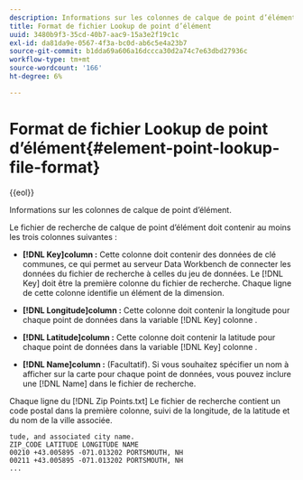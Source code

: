 ```yaml
---
description: Informations sur les colonnes de calque de point d’élément.
title: Format de fichier Lookup de point d’élément
uuid: 3480b9f3-35cd-40b7-aac9-15a3e2f19c1c
exl-id: da81da9e-0567-4f3a-bc0d-ab6c5e4a23b7
source-git-commit: b1dda69a606a16dccca30d2a74c7e63dbd27936c
workflow-type: tm+mt
source-wordcount: '166'
ht-degree: 6%

---
```


# Format de fichier Lookup de point d’élément{#element-point-lookup-file-format}

{{eol}}

Informations sur les colonnes de calque de point d’élément.

Le fichier de recherche de calque de point d’élément doit contenir au moins les trois colonnes suivantes :

* **[!DNL Key]column :** Cette colonne doit contenir des données de clé communes, ce qui permet au serveur Data Workbench de connecter les données du fichier de recherche à celles du jeu de données. Le [!DNL Key] doit être la première colonne du fichier de recherche. Chaque ligne de cette colonne identifie un élément de la dimension.

* **[!DNL Longitude]column :** Cette colonne doit contenir la longitude pour chaque point de données dans la variable [!DNL Key] colonne .

* **[!DNL Latitude]column :** Cette colonne doit contenir la latitude pour chaque point de données dans la variable [!DNL Key] colonne .

* **[!DNL Name]column :** (Facultatif). Si vous souhaitez spécifier un nom à afficher sur la carte pour chaque point de données, vous pouvez inclure une [!DNL Name] dans le fichier de recherche.

Chaque ligne du [!DNL Zip Points.txt] Le fichier de recherche contient un code postal dans la première colonne, suivi de la longitude, de la latitude et du nom de la ville associée.

```
tude, and associated city name.
ZIP_CODE LATITUDE LONGITUDE NAME
00210 +43.005895 -071.013202 PORTSMOUTH, NH
00211 +43.005895 -071.013202 PORTSMOUTH, NH
...
```
